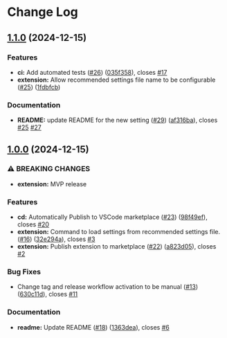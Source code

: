 # Change Log

## [1.1.0](https://github.com/Ragav-KS/vscode-recommended-settings/compare/v1.0.0...v1.1.0) (2024-12-15)

### Features

- **ci:** Add automated tests ([#26](https://github.com/Ragav-KS/vscode-recommended-settings/issues/26)) ([035f358](https://github.com/Ragav-KS/vscode-recommended-settings/commit/035f358b521451554acc084a1caf81bce75e4c32)), closes [#17](https://github.com/Ragav-KS/vscode-recommended-settings/issues/17)
- **extension:** Allow recommended settings file name to be configurable ([#25](https://github.com/Ragav-KS/vscode-recommended-settings/issues/25)) ([1fdbfcb](https://github.com/Ragav-KS/vscode-recommended-settings/commit/1fdbfcb8096b7e6b0e09d725eb943f4cff200b65))

### Documentation

- **README:** update README for the new setting ([#29](https://github.com/Ragav-KS/vscode-recommended-settings/issues/29)) ([af316ba](https://github.com/Ragav-KS/vscode-recommended-settings/commit/af316ba3f05f9639005ffd7f3bcf9cd41b19d9f6)), closes [#25](https://github.com/Ragav-KS/vscode-recommended-settings/issues/25) [#27](https://github.com/Ragav-KS/vscode-recommended-settings/issues/27)

## [1.0.0](https://github.com/Ragav-KS/vscode-recommended-settings/compare/v0.0.2...v1.0.0) (2024-12-15)

### ⚠ BREAKING CHANGES

- **extension:** MVP release

### Features

- **cd:** Automatically Publish to VSCode marketplace ([#23](https://github.com/Ragav-KS/vscode-recommended-settings/issues/23)) ([98f49ef](https://github.com/Ragav-KS/vscode-recommended-settings/commit/98f49ef52863846063d32d30ef3772b914595e32)), closes [#20](https://github.com/Ragav-KS/vscode-recommended-settings/issues/20)
- **extension:** Command to load settings from recommended settings file. ([#16](https://github.com/Ragav-KS/vscode-recommended-settings/issues/16)) ([32e294a](https://github.com/Ragav-KS/vscode-recommended-settings/commit/32e294a30380b37700c4e4b3b25602df084128d8)), closes [#3](https://github.com/Ragav-KS/vscode-recommended-settings/issues/3)
- **extension:** Publish extension to marketplace ([#22](https://github.com/Ragav-KS/vscode-recommended-settings/issues/22)) ([a823d05](https://github.com/Ragav-KS/vscode-recommended-settings/commit/a823d0560952150c45d60e705e93fbdc5cb4de9b)), closes [#2](https://github.com/Ragav-KS/vscode-recommended-settings/issues/2)

### Bug Fixes

- Change tag and release workflow activation to be manual ([#13](https://github.com/Ragav-KS/vscode-recommended-settings/issues/13)) ([630c11d](https://github.com/Ragav-KS/vscode-recommended-settings/commit/630c11d8a889fb4a04c0e091750bd7819003a11f)), closes [#11](https://github.com/Ragav-KS/vscode-recommended-settings/issues/11)

### Documentation

- **readme:** Update README ([#18](https://github.com/Ragav-KS/vscode-recommended-settings/issues/18)) ([1363dea](https://github.com/Ragav-KS/vscode-recommended-settings/commit/1363deac081c8823342d57abd55876391d1b6445)), closes [#6](https://github.com/Ragav-KS/vscode-recommended-settings/issues/6)
